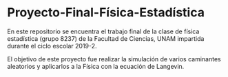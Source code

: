 # Proyecto-Final-Física-Estadística
En este repositorio se encuentra el trabajo final de la clase de física estadística (grupo 8237) de la Facultad de Ciencias, UNAM impartida durante el ciclo escolar 2019-2.

El objetivo de este proyecto fue realizar la simulación de varios caminantes aleatorios y aplicarlos a la Física con la ecuación de Langevin.
